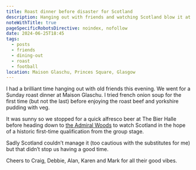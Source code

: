 ```yaml
---
title: Roast dinner before disaster for Scotland
description: Hanging out with friends and watching Scotland blow it at the Euros
noteWithTitle: true
pageSpecificRobotsDirective: noindex, nofollow
date: 2024-06-25T18:45
tags:
  - posts
  - friends
  - dining-out
  - roast
  - football
location: Maison Glaschu, Princes Square, Glasgow
---
```

I had a brilliant time hanging out with old friends this evening. We went for a Sunday roast dinner at Maison Glaschu. I tried french onion soup for the first time (but not the last) before enjoying the roast beef and yorkshire pudding with veg.

It was sunny so we stopped for a quick alfresco beer at The Bier Halle before heading down to [the Admiral Woods](https://theadmiralwoods.com/) to watch Scotland in the hope of a historic first-time qualification from the group stage.

Sadly Scotland couldn’t manage it (too cautious with the substitutes for me) but that didn’t stop us having a good time. 

Cheers to Craig, Debbie, Alan, Karen and Mark for all their good vibes.
